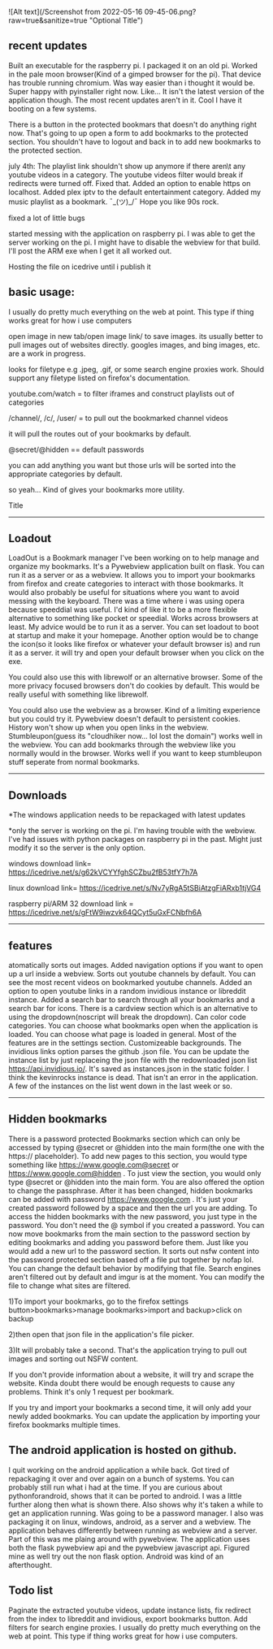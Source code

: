![Alt text](/Screenshot from 2022-05-16 09-45-06.png?raw=true&sanitize=true "Optional Title")

recent updates
-------------
Built an executable for the raspberry pi. I packaged it on an old pi. Worked in the pale moon browser(Kind of a gimped browser for the pi). That device has trouble running chromium. Was way easier than i thought it would be. Super happy with pyinstaller right now. Like... It isn't the latest version of the application though. The most recent updates aren't in it. Cool I have it booting on a few systems.

There is a button in the protected bookmars that doesn't do anything right now. That's going to up open a form to add bookmarks to the protected section. You shouldn't have to logout and back in to add new bookmarks to the protected section.

july 4th: The playlist link shouldn't show up anymore if there aren\t any youtube videos in a category. The youtube videos filter would break if redirects were turned off. Fixed that. Added an option to enable https on localhost. Added plex iptv to the default entertainment category. Added my music playlist as a bookmark. ¯\_(ツ)_/¯ Hope you like 90s rock. 

fixed a lot of little bugs

started messing with the application on raspberry pi. I was able to get the server working on the pi. I might have to disable the webview for that build. I'll post the ARM exe when I get it all worked out. 

Hosting the file on icedrive until i publish it

basic usage:
----------------
 I usually do pretty much everything on the web at point. This type if thing works great for how i use computers

open image in new tab/open image link/ to save images. its usually better to pull images out of websites directly. googles images, and bing images, etc. are a work in progress.

looks for filetype e.g .jpeg, .gif, or some search engine proxies work. Should support any filetype listed on firefox's documentation.

youtube.com/watch = to filter iframes and construct playlists out of categories

/channel/, /c/, /user/ = to pull out the bookmarked channel videos

it will pull the routes out of your bookmarks by default. 


@secret/@hidden == default passwords

you can add anything you want but those urls will be sorted into the appropriate categories by default.

so yeah... Kind of gives your bookmarks more utility. 

Title


-------
Loadout
-------

LoadOut is a Bookmark manager I've been working on to help manage and organize my bookmarks. It's a Pywebview application built on flask. You can run it as a server or as a webview.  It allows you to import your bookmarks from firefox and create categories to interact with those bookmarks. It would also probably be useful for situations where you want to avoid messing with the keyboard. There was a time where i was using opera because speeddial was useful. I'd kind of like it to be a more flexible alternative to something like pocket or speedial. Works across browsers at least. My advice would be to run it as a server. You can set loadout to boot at startup and make it your homepage.  Another option would be to change the icon(so it looks like firefox or whatever your default browser is) and run it as a server. it will try and open your default browser when you click on the exe.

You could also use this with librewolf or an alternative browser. Some of the more privacy focused browsers don't do cookies by default. This would be really useful with something like librewolf.

You could also use the webview as a browser. Kind of a limiting experience but you could try it. Pywebview doesn't default to persistent cookies. History won't show up when you open links in the webview. Stumbleupon(guess its "cloudhiker now... lol lost the domain") works well in the webview. You can add bookmarks through the webview like you normally would in the browser. Works well if you want to keep stumbleupon stuff seperate from normal bookmarks.


-------------------------------------------
Downloads
-------------------------------------------
*The windows application needs to be repackaged with latest updates

*only the server is working on the pi. I'm having trouble with the webview. I've had issues with python packages on raspberry pi in the past. Might just modify it so the server is the only option.

windows 
download link= https://icedrive.net/s/g62kVCYYfghSCZbu2fB53tfY7h7A

linux 
download link= https://icedrive.net/s/Nv7yRgA5tSBiAtzgFiARxb1tjVG4

raspberry pi/ARM 32
download link = https://icedrive.net/s/gFtW9iwzvk64QCyt5uGxFCNbfh6A

-------
features
-------
atomatically sorts out images. Added navigation options if you want to open up a url inside a webview. Sorts out youtube channels by default. You can see the most recent videos on bookmarked youtube channels. Added an option to open youtube links in a random invidious instance or libreddit instance. Added a search bar to search through all your bookmarks and a search bar for icons. There is a cardview section which is an alternative to using the dropdown(noscript will break the dropdown). Can color code categories. You can choose what bookmarks open when the application is loaded. You can choose what page is loaded in general. Most of the features are in the settings section. Customizeable backgrounds. The invidious links option parses the github .json file. You can be update the instance list by just replaceing the json file with the redownloaded json list https://api.invidious.io/. It's saved as instances.json in the static folder. I think the kevinrocks instance is dead. That isn't an error in the application. A few of the instances on the list went down in the last week or so.



-------------------------------------------
Hidden bookmarks
-------------------------------------------
There is a password protected Bookmarks section which can only be accessed by typing @secret or @hidden into the main form(the one with the https:// placeholder). To add new pages to this section, you would type something like https://www.google.com@secret or https://www.google.com@hidden . To just view the section, you would only type @secret or @hidden into the main form. You are also offered the option to change the passphrase. After it has been changed, hidden bookmarks can be added with   password https://www.google.com  . It's just your created password followed by a space and then the url you are adding. To access the hidden bookmarks with the new password, you just type in the password. You don't need the @ symbol if you created a password. You can now move bookmarks from the main section to the password section by editing bookmarks and adding you password before them. Just like you would add a new url to the password section. It sorts out nsfw content into the password protected section based off a file put together by nofap lol. You can change the default behavior by modifying that file. Search engines aren't filtered out by default and imgur is at the moment. You can modify the file to change what sites are filtered.

1)To import your bookmarks, go to the firefox settings button>bookmarks>manage bookmarks>import and backup>click on backup

2)then open that json file in the application's file picker.

3)It will probably take a second. That's the application trying to pull out images and sorting out NSFW content.

If you don't provide information about a website, it will try and scrape the website. Kinda doubt there would be enough requests to cause any problems. Think it's only 1 request per bookmark.

If you try and import your bookmarks a second time, it will only add your newly added bookmarks. You can update the application by importing your firefox bookmarks multiple times. 




The android application is hosted on github.
----------------------------------------
I quit working on the android application a while back. Got tired of repackaging it over and over again on a bunch of systems. You can probably still run what i had at the time. If you are curious about pythonforandroid, shows that it can be ported to android. I was a little further along then what is shown there. Also shows why it's taken a while to get an application running. Was going to be a password manager. I also was packaging it on linux, windows, android, as a server and a webview. The application behaves differently between running as webview and a server. Part of this was me plaing around with pywebview. The application uses both the flask pywebview api and the pywebview javascript api. Figured mine as well try out the non flask option. Android was kind of an afterthought.

Todo list
----------------------------------------------
Paginate the extracted youtube videos, update instance lists, fix redirect from the index to libreddit and invidious, export bookmarks button. Add filters for search engine proxies. I usually do pretty much everything on the web at point. This type if thing works great for how i use computers.



